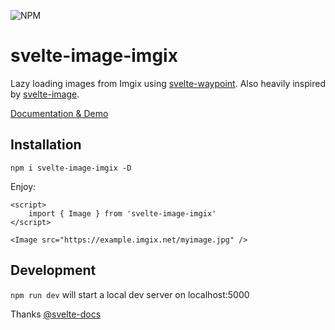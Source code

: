 ![NPM](https://img.shields.io/npm/l/svelte-image-imgix)

# svelte-image-imgix

Lazy loading images from Imgix using [svelte-waypoint](https://github.com/matyunya/svelte-waypoint). Also heavily inspired by [svelte-image](https://github.com/matyunya/svelte-image).

[Documentation & Demo](https://perspective-software.github.io/svelte-image-imgix/)

## Installation

`npm i svelte-image-imgix -D`

Enjoy:

```sveltehtml
<script>
    import { Image } from 'svelte-image-imgix'
</script>

<Image src="https://example.imgix.net/myimage.jpg" />
```

## Development

`npm run dev` will start a local dev server on localhost:5000

Thanks [@svelte-docs](https://github.com/AlexxNB/svelte-docs)

